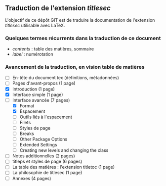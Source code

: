 ## Traduction de l'extension *titlesec*

L'objectif de ce dépôt GIT est de traduire la documentation de l'extension *titlesec* utilisable avec LaTeX.

### Quelques termes récurrents dans la traduction de ce document
- *contents* : table des matières, sommaire
- *label* : numérotation

### Avancement de la traduction, en vision table de matières
- [ ] En-tête du document tex (définitions, métadonnées)
- [ ] Pages d'avant-propos (1 page)
- [x] Introduction (1 page)
- [x] Interface simple (1 page)
- [ ] Interface avancée (7 pages)
  - [x] Format
  - [x] Espacement
  - [ ] Outils liés à l'espacement
  - [ ] Filets
  - [ ] Styles de page
  - [ ] Breaks
  - [ ] Other Package Options
  - [ ] Extended Settings
  - [ ] Creating new levels and changing the class
- [ ] Notes additionnelles (2 pages)
- [ ] titleps et styles de page (6 pages)
- [ ] La table des matières : l'extension titletoc (1 page)
- [ ] La philosophie de titlesec (1 page)
- [ ] Annexes (4 pages)